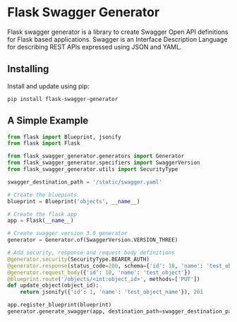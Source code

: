# Flask Swagger Generator
Flask swagger generator is a library to create Swagger Open API definitions 
for Flask based applications. Swagger is an Interface Description Language for describing REST 
APIs expressed using JSON and YAML. 

## Installing 
Install and update using pip:

```
pip install flask-swagger-generator
```

## A Simple Example

```python
from flask import Blueprint, jsonify
from flask import Flask

from flask_swagger_generator.generators import Generator
from flask_swagger_generator.specifiers import SwaggerVersion
from flask_swagger_generator.utils import SecurityType

swagger_destination_path = '/static/swagger.yaml'

# Create the bluepints
blueprint = Blueprint('objects', __name__)

# Create the flask app
app = Flask(__name__)

# Create swagger version 3.0 generator
generator = Generator.of(SwaggerVersion.VERSION_THREE)

# Add security, response and request body definitions
@generator.security(SecurityType.BEARER_AUTH)
@generator.response(status_code=200, schema={'id': 10, 'name': 'test_object'})
@generator.request_body({'id': 10, 'name': 'test_object'})
@blueprint.route('/objects/<int:object_id>', methods=['PUT'])
def update_object(object_id):
    return jsonify({'id': 1, 'name': 'test_object_name'}), 201

app.register_blueprint(blueprint)
generator.generate_swagger(app, destination_path=swagger_destination_path)
```